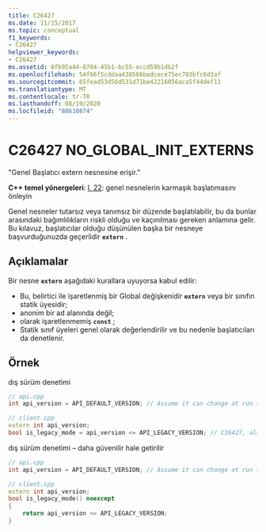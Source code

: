 ```yaml
---
title: C26427
ms.date: 11/15/2017
ms.topic: conceptual
f1_keywords:
- C26427
helpviewer_keywords:
- C26427
ms.assetid: 8fb95a44-8704-45b1-bc55-eccd59b1db2f
ms.openlocfilehash: 54f66f5cddaa438566bedcece75ec703bfc6d3af
ms.sourcegitcommit: 65fead53d56d531d71be42216056aca5f44def11
ms.translationtype: MT
ms.contentlocale: tr-TR
ms.lasthandoff: 08/19/2020
ms.locfileid: "88610874"
---
```

# <a name="c26427-no_global_init_externs"></a>C26427 NO_GLOBAL_INIT_EXTERNS

"Genel Başlatıcı extern nesnesine erişir."

**C++ temel yönergeleri**: [I. 22](https://github.com/isocpp/CppCoreGuidelines/blob/master/CppCoreGuidelines.md#i22-avoid-complex-initialization-of-global-objects): genel nesnelerin karmaşık başlatımasını önleyin

Genel nesneler tutarsız veya tanımsız bir düzende başlatılabilir, bu da bunlar arasındaki bağımlılıkların riskli olduğu ve kaçınılması gereken anlamına gelir. Bu kılavuz, başlatıcılar olduğu düşünülen başka bir nesneye başvurduğunuzda geçerlidir **`extern`** .

## <a name="remarks"></a>Açıklamalar

Bir nesne **`extern`** aşağıdaki kurallara uyuyorsa kabul edilir:

- Bu, belirtici ile işaretlenmiş bir Global değişkenidir **`extern`** veya bir sınıfın statik üyesidir;
- anonim bir ad alanında değil;
- olarak işaretlenmemiş **`const`** ;
- Statik sınıf üyeleri genel olarak değerlendirilir ve bu nedenle başlatıcıları da denetlenir.

## <a name="example"></a>Örnek

dış sürüm denetimi

```cpp
// api.cpp
int api_version = API_DEFAULT_VERSION; // Assume it can change at run time, hence non-const.

// client.cpp
extern int api_version;
bool is_legacy_mode = api_version <= API_LEGACY_VERSION; // C26427, also stale value
```

dış sürüm denetimi – daha güvenilir hale getirilir

```cpp
// api.cpp
int api_version = API_DEFAULT_VERSION; // Assume it can change at run time, hence non-const.

// client.cpp
extern int api_version;
bool is_legacy_mode() noexcept
{
    return api_version <= API_LEGACY_VERSION;
}
```
